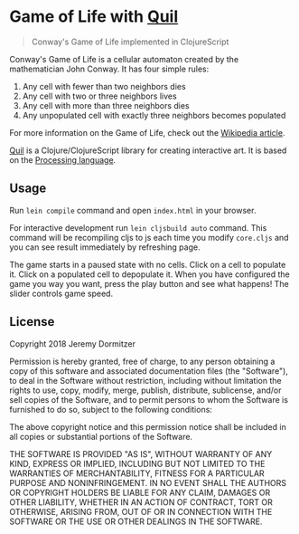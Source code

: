 # Game of Life with [Quil](http://quil.info)
> Conway's Game of Life implemented in ClojureScript

Conway's Game of Life is a cellular automaton created by the mathematician John Conway. It has four simple rules:

  1. Any cell with fewer than two neighbors dies
  2. Any cell with two or three neighbors lives
  3. Any cell with more than three neighbors dies
  4. Any unpopulated cell with exactly three neighbors becomes populated
  
For more information on the Game of Life, check out the [Wikipedia article](https://en.wikipedia.org/wiki/Conway%27s_Game_of_Life).

[Quil](http://quil.info) is a Clojure/ClojureScript library for creating interactive art. It is based on the [Processing language](https://processing.org).

## Usage

Run `lein compile` command and open `index.html` in your browser.

For interactive development run `lein cljsbuild auto` command. This command will be recompiling cljs to js each time you modify `core.cljs` and you can see result immediately by refreshing page.

The game starts in a paused state with no cells. Click on a cell to populate it. Click on a populated cell to depopulate it. When you have configured the game you way you want, press the play button and see what happens! The slider controls game speed.

## License
Copyright 2018 Jeremy Dormitzer

Permission is hereby granted, free of charge, to any person obtaining a copy of this software and associated documentation files (the "Software"), to deal in the Software without restriction, including without limitation the rights to use, copy, modify, merge, publish, distribute, sublicense, and/or sell copies of the Software, and to permit persons to whom the Software is furnished to do so, subject to the following conditions:

The above copyright notice and this permission notice shall be included in all copies or substantial portions of the Software.

THE SOFTWARE IS PROVIDED "AS IS", WITHOUT WARRANTY OF ANY KIND, EXPRESS OR IMPLIED, INCLUDING BUT NOT LIMITED TO THE WARRANTIES OF MERCHANTABILITY, FITNESS FOR A PARTICULAR PURPOSE AND NONINFRINGEMENT. IN NO EVENT SHALL THE AUTHORS OR COPYRIGHT HOLDERS BE LIABLE FOR ANY CLAIM, DAMAGES OR OTHER LIABILITY, WHETHER IN AN ACTION OF CONTRACT, TORT OR OTHERWISE, ARISING FROM, OUT OF OR IN CONNECTION WITH THE SOFTWARE OR THE USE OR OTHER DEALINGS IN THE SOFTWARE.
